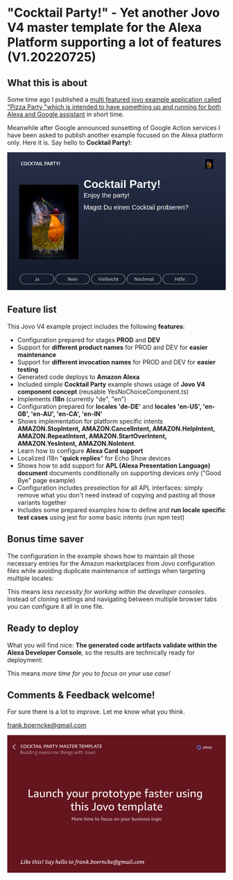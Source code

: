 # "Cocktail Party!" - Yet another Jovo V4 master template for the Alexa Platform supporting a lot of features (V1.20220725)

## What this is about

Some time ago I published a [multi featured jovo example application called "Pizza Party "which is intended to have something up and running for both Alexa and Google assistant](https://github.com/fboerncke/jovo-v4-multi-featured-master-template-cocktail-party) in short time.

Meanwhile after Google announced sunsetting of Google Action services I have been asked to publish another example focused on the Alexa platform only. Here it is. Say hello to **Cocktail Party!**:

[![Cocktail Party Jovo Example Project Template](https://github.com/fboerncke/jovo-v4-multi-featured-master-template-cocktail-party/blob/main/resources/images/cocktail-party-01.png "Cocktail Party Jovo Example Project Template")](https://www.boerncke.de)

## Feature list

This Jovo V4 example project includes the following **features**:

- Configuration prepared for stages **PROD** and **DEV**
- Support for **different product names** for PROD and DEV for **easier maintenance**
- Support for **different invocation names** for PROD and DEV for **easier testing**
- Generated code deploys to **Amazon Alexa**
- Included simple **Cocktail Party** example shows usage of **Jovo V4 component concept** (reusable YesNoChoiceComponent.ts)
- Implements **i18n** (currently "de", "en")
- Configuration prepared for **locales 'de-DE'** and **locales 'en-US', 'en-GB', 'en-AU', 'en-CA', 'en-IN'**
- Shows implementation for platform specific intents **AMAZON.StopIntent, AMAZON.CancelIntent, AMAZON.HelpIntent, AMAZON.RepeatIntent, AMAZON.StartOverIntent, AMAZON.YesIntent, AMAZON.NoIntent**.
- Learn how to configure **Alexa Card support**
- Localized i18n "**quick replies**" for Echo Show devices
- Shows how to add support for **APL (Alexa Presentation Language) document** documents conditionally on supporting devices only ("Good Bye" page example)
- Configuration includes preselection for all APL interfaces: simply remove what you don't need instead of copying and pasting all those variants together
- Includes some prepared examples how to define and **run locale specific test cases** using jest for some basic intents (run npm test)

## Bonus time saver

The configuration in the example shows how to maintain all those necessary entries for the Amazon marketplaces from Jovo configuration files while avoiding duplicate maintenance of settings when targeting multiple locales:

This means *less necessity for working within the developer consoles*. Instead of cloning settings and navigating between multiple browser tabs you can configure it all in one file.

## Ready to deploy

What you will find nice: **The generated code artifacts validate within the Alexa Developer Console**, so the results are technically ready for deployment: 

This means *more time for you to focus on your use case!*

## Comments & Feedback welcome!

For sure there is a lot to improve.
Let me know what you think.

frank.boerncke@gmail.com

[![Cocktail Party Jovo Example Project Template - Good Bye Page](https://github.com/fboerncke/jovo-v4-multi-featured-master-template-cocktail-party/blob/main/resources/images/cocktail-party-02.png "Cocktail Party Jovo Example Project Template - Good Bye Page")](https://www.boerncke.de)

